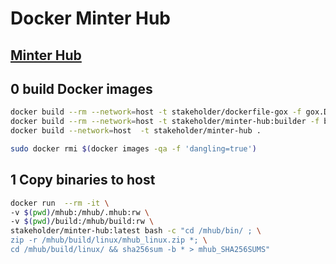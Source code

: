# Docker Minter Hub

## [Minter Hub](https://github.com/MinterTeam/minter-hub)

## 0 build Docker images
```bash
docker build --rm --network=host -t stakeholder/dockerfile-gox -f gox.Dockerfile .
docker build --rm --network=host -t stakeholder/minter-hub:builder -f builder.Dockerfile .
docker build --network=host  -t stakeholder/minter-hub .

sudo docker rmi $(docker images -qa -f 'dangling=true')
```

## 1 Copy binaries to host
```bash
docker run  --rm -it \
-v $(pwd)/mhub:/mhub/.mhub:rw \
-v $(pwd)/build:/mhub/build:rw \
stakeholder/minter-hub:latest bash -c "cd /mhub/bin/ ; \
zip -r /mhub/build/linux/mhub_linux.zip *; \
cd /mhub/build/linux/ && sha256sum -b * > mhub_SHA256SUMS" 
```
